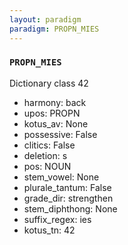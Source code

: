 ```yaml
---
layout: paradigm
paradigm: PROPN_MIES
---
```

### ` PROPN_MIES `

Dictionary class 42
* harmony: back
* upos: PROPN
* kotus_av: None
* possessive: False
* clitics: False
* deletion: s
* pos: NOUN
* stem_vowel: None
* plurale_tantum: False
* grade_dir: strengthen
* stem_diphthong: None
* suffix_regex: ies
* kotus_tn: 42
